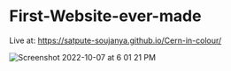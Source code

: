 # First-Website-ever-made
Live at:  https://satpute-soujanya.github.io/Cern-in-colour/

![Screenshot 2022-10-07 at 6 01 21 PM](https://user-images.githubusercontent.com/111378423/194553986-a49da286-63c9-429b-a1ef-96697c0c8f90.png)
